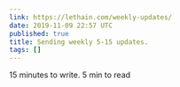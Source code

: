 ```yaml
---
link: https://lethain.com/weekly-updates/
date: 2019-11-09 22:57 UTC
published: true
title: Sending weekly 5-15 updates.
tags: []
---
```


15 minutes to write. 5 min to read
